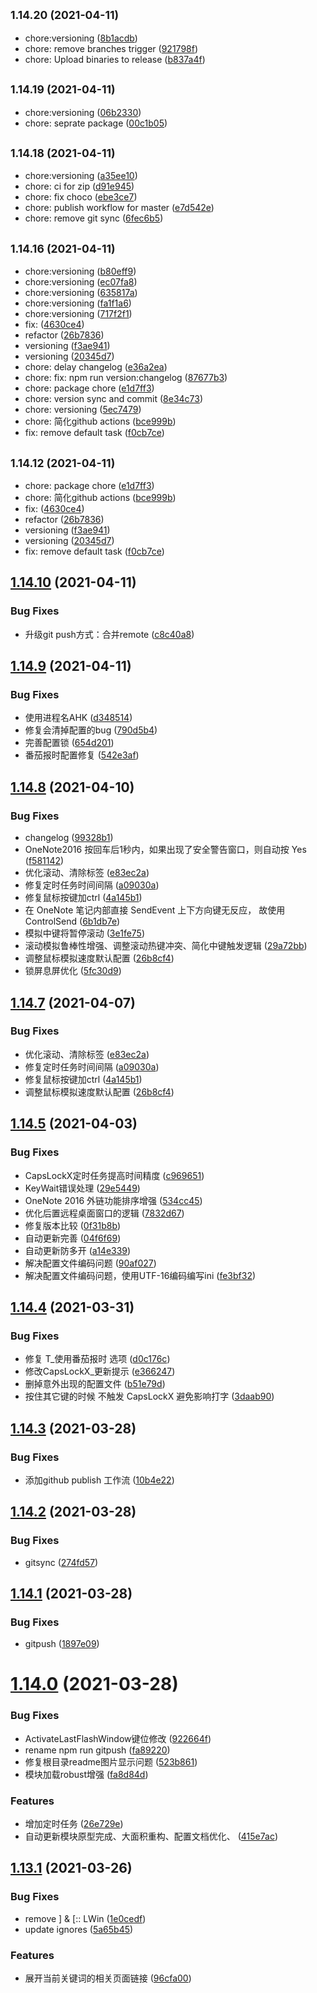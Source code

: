 ## <small>1.14.20 (2021-04-11)</small>

* chore:versioning ([8b1acdb](https://github.com/snomiao/CapsLockX/commit/8b1acdb))
* chore: remove branches trigger ([921798f](https://github.com/snomiao/CapsLockX/commit/921798f))
* chore: Upload binaries to release ([b837a4f](https://github.com/snomiao/CapsLockX/commit/b837a4f))



## <small>1.14.19 (2021-04-11)</small>

* chore:versioning ([06b2330](https://github.com/snomiao/CapsLockX/commit/06b2330))
* chore: seprate package ([00c1b05](https://github.com/snomiao/CapsLockX/commit/00c1b05))



## <small>1.14.18 (2021-04-11)</small>

* chore:versioning ([a35ee10](https://github.com/snomiao/CapsLockX/commit/a35ee10))
* chore: ci for zip ([d91e945](https://github.com/snomiao/CapsLockX/commit/d91e945))
* chore: fix choco ([ebe3ce7](https://github.com/snomiao/CapsLockX/commit/ebe3ce7))
* chore: publish workflow for master ([e7d542e](https://github.com/snomiao/CapsLockX/commit/e7d542e))
* chore: remove git sync ([6fec6b5](https://github.com/snomiao/CapsLockX/commit/6fec6b5))



## <small>1.14.16 (2021-04-11)</small>

* chore:versioning ([b80eff9](https://github.com/snomiao/CapsLockX/commit/b80eff9))
* chore:versioning ([ec07fa8](https://github.com/snomiao/CapsLockX/commit/ec07fa8))
* chore:versioning ([635817a](https://github.com/snomiao/CapsLockX/commit/635817a))
* chore:versioning ([fa1f1a6](https://github.com/snomiao/CapsLockX/commit/fa1f1a6))
* chore:versioning ([717f2f1](https://github.com/snomiao/CapsLockX/commit/717f2f1))
* fix: ([4630ce4](https://github.com/snomiao/CapsLockX/commit/4630ce4))
* refactor ([26b7836](https://github.com/snomiao/CapsLockX/commit/26b7836))
* versioning ([f3ae941](https://github.com/snomiao/CapsLockX/commit/f3ae941))
* versioning ([20345d7](https://github.com/snomiao/CapsLockX/commit/20345d7))
* chore: delay changelog ([e36a2ea](https://github.com/snomiao/CapsLockX/commit/e36a2ea))
* chore: fix: npm run version:changelog ([87677b3](https://github.com/snomiao/CapsLockX/commit/87677b3))
* chore: package chore ([e1d7ff3](https://github.com/snomiao/CapsLockX/commit/e1d7ff3))
* chore: version sync and commit ([8e34c73](https://github.com/snomiao/CapsLockX/commit/8e34c73))
* chore: versioning ([5ec7479](https://github.com/snomiao/CapsLockX/commit/5ec7479))
* chore: 简化github actions ([bce999b](https://github.com/snomiao/CapsLockX/commit/bce999b))
* fix: remove default task ([f0cb7ce](https://github.com/snomiao/CapsLockX/commit/f0cb7ce))



## <small>1.14.12 (2021-04-11)</small>

* chore: package chore ([e1d7ff3](https://github.com/snomiao/CapsLockX/commit/e1d7ff3))
* chore: 简化github actions ([bce999b](https://github.com/snomiao/CapsLockX/commit/bce999b))
* fix: ([4630ce4](https://github.com/snomiao/CapsLockX/commit/4630ce4))
* refactor ([26b7836](https://github.com/snomiao/CapsLockX/commit/26b7836))
* versioning ([f3ae941](https://github.com/snomiao/CapsLockX/commit/f3ae941))
* versioning ([20345d7](https://github.com/snomiao/CapsLockX/commit/20345d7))
* fix: remove default task ([f0cb7ce](https://github.com/snomiao/CapsLockX/commit/f0cb7ce))



## [1.14.10](https://github.com/snomiao/CapsLockX/compare/v1.14.9...v1.14.10) (2021-04-11)


### Bug Fixes

* 升级git push方式：合并remote ([c8c40a8](https://github.com/snomiao/CapsLockX/commit/c8c40a84071c63bd2f7f94da5852b3cc51db79a5))



## [1.14.9](https://github.com/snomiao/CapsLockX/compare/v1.14.8...v1.14.9) (2021-04-11)


### Bug Fixes

* 使用进程名AHK ([d348514](https://github.com/snomiao/CapsLockX/commit/d348514e57218d789c8e46e72b3d059f6b2edc9c))
* 修复会清掉配置的bug ([790d5b4](https://github.com/snomiao/CapsLockX/commit/790d5b4450feae0616c970130e66b2924641bdf0))
* 完善配置锁 ([654d201](https://github.com/snomiao/CapsLockX/commit/654d201a1469f35c5eb279e0fc78c39e499658a8))
* 番茄报时配置修复 ([542e3af](https://github.com/snomiao/CapsLockX/commit/542e3af23740b354b8e2c02ae73b8c1480e345c7))



## [1.14.8](https://github.com/snomiao/CapsLockX/compare/v1.14.5...v1.14.8) (2021-04-10)


### Bug Fixes

* changelog ([99328b1](https://github.com/snomiao/CapsLockX/commit/99328b120510ccb6a68f560e05977696b80078c0))
* OneNote2016 按回车后1秒内，如果出现了安全警告窗口，则自动按 Yes ([f581142](https://github.com/snomiao/CapsLockX/commit/f581142c16797c255e3671d494e7b970fa9efd18))
* 优化滚动、清除标签 ([e83ec2a](https://github.com/snomiao/CapsLockX/commit/e83ec2a0a7e54ffc6cd4108996c0245cc61ff109))
* 修复定时任务时间间隔 ([a09030a](https://github.com/snomiao/CapsLockX/commit/a09030ac62a57d0f15ea08f05eb7ccf83d94596e))
* 修复鼠标按键加ctrl ([4a145b1](https://github.com/snomiao/CapsLockX/commit/4a145b14418889b60fd8cc959b48b574b59861eb))
* 在 OneNote 笔记内部直接 SendEvent 上下方向键无反应， 故使用 ControlSend ([6b1db7e](https://github.com/snomiao/CapsLockX/commit/6b1db7e38547c7409486ed3c22156ac430ec6989))
* 模拟中键将暂停滚动 ([3e1fe75](https://github.com/snomiao/CapsLockX/commit/3e1fe75294d29bedd3baf2fda778e8a133e8b23e))
* 滚动模拟鲁棒性增强、调整滚动热键冲突、简化中键触发逻辑 ([29a72bb](https://github.com/snomiao/CapsLockX/commit/29a72bba5a13d1566e419893c35ac0fd05a17e61))
* 调整鼠标模拟速度默认配置 ([26b8cf4](https://github.com/snomiao/CapsLockX/commit/26b8cf42957e8864755801de0676a7c6e92ed643))
* 锁屏息屏优化 ([5fc30d9](https://github.com/snomiao/CapsLockX/commit/5fc30d9bbed25aed573eda2154a419643a961b94))



## [1.14.7](https://github.com/snomiao/CapsLockX/compare/v1.14.5...v1.14.7) (2021-04-07)


### Bug Fixes

* 优化滚动、清除标签 ([e83ec2a](https://github.com/snomiao/CapsLockX/commit/e83ec2a0a7e54ffc6cd4108996c0245cc61ff109))
* 修复定时任务时间间隔 ([a09030a](https://github.com/snomiao/CapsLockX/commit/a09030ac62a57d0f15ea08f05eb7ccf83d94596e))
* 修复鼠标按键加ctrl ([4a145b1](https://github.com/snomiao/CapsLockX/commit/4a145b14418889b60fd8cc959b48b574b59861eb))
* 调整鼠标模拟速度默认配置 ([26b8cf4](https://github.com/snomiao/CapsLockX/commit/26b8cf42957e8864755801de0676a7c6e92ed643))



## [1.14.5](https://github.com/snomiao/CapsLockX/compare/v1.14.4...v1.14.5) (2021-04-03)


### Bug Fixes

* CapsLockX定时任务提高时间精度 ([c969651](https://github.com/snomiao/CapsLockX/commit/c96965183fe12ac40c95a332256a18f76ba0b8c1))
* KeyWait错误处理 ([29e5449](https://github.com/snomiao/CapsLockX/commit/29e54495a9b9d951f35052a9ec6e564ca54c53a9))
* OneNote 2016 外链功能排序增强 ([534cc45](https://github.com/snomiao/CapsLockX/commit/534cc453e49b30d84592e2e3f7e73b655f841ab9))
* 优化后置远程桌面窗口的逻辑 ([7832d67](https://github.com/snomiao/CapsLockX/commit/7832d67273a2c0176605ed882513adbfb50e6538))
* 修复版本比较 ([0f31b8b](https://github.com/snomiao/CapsLockX/commit/0f31b8b58a081e77e57f8820cab77c7fbbe2019e))
* 自动更新完善 ([04f6f69](https://github.com/snomiao/CapsLockX/commit/04f6f6982a743b1ab4a1c37b7ecac36c09e48f19))
* 自动更新防多开 ([a14e339](https://github.com/snomiao/CapsLockX/commit/a14e3391288bd7103478a6f760bbe5dc9dbd75b8))
* 解决配置文件编码问题 ([90af027](https://github.com/snomiao/CapsLockX/commit/90af027751f53e388f0c106c68ba0aa3cebc1c56))
* 解决配置文件编码问题，使用UTF-16编码编写ini ([fe3bf32](https://github.com/snomiao/CapsLockX/commit/fe3bf326e75b9c915242e256ab292107ba3683c5))



## [1.14.4](https://github.com/snomiao/CapsLockX/compare/v1.14.3...v1.14.4) (2021-03-31)


### Bug Fixes

* 修复 T_使用番茄报时 选项 ([d0c176c](https://github.com/snomiao/CapsLockX/commit/d0c176c4faebc7a340ee685d0d895f2f89367fa0))
* 修改CapsLockX_更新提示 ([e366247](https://github.com/snomiao/CapsLockX/commit/e366247b5a0b3b2edcc0e0a10180bef7e09ca6bd))
* 删掉意外出现的配置文件 ([b51e79d](https://github.com/snomiao/CapsLockX/commit/b51e79d3af1393ad906e949595b6d36ecc08b718))
* 按住其它键的时候 不触发 CapsLockX 避免影响打字 ([3daab90](https://github.com/snomiao/CapsLockX/commit/3daab90391aa1e66b9f929f508d7f9844d2495bb))



## [1.14.3](https://github.com/snomiao/CapsLockX/compare/v1.14.2...v1.14.3) (2021-03-28)


### Bug Fixes

* 添加github publish 工作流 ([10b4e22](https://github.com/snomiao/CapsLockX/commit/10b4e22f707db41ab980d67aca15d7b2320729f2))



## [1.14.2](https://github.com/snomiao/CapsLockX/compare/v1.14.1...v1.14.2) (2021-03-28)


### Bug Fixes

* gitsync ([274fd57](https://github.com/snomiao/CapsLockX/commit/274fd5748fe14743b8e0e55aa6dd6d364c79e7c9))



## [1.14.1](https://github.com/snomiao/CapsLockX/compare/v1.14.0...v1.14.1) (2021-03-28)


### Bug Fixes

* gitpush ([1897e09](https://github.com/snomiao/CapsLockX/commit/1897e09ff67b2f9cb985ae7dbc2bac83ce105ea5))



# [1.14.0](https://github.com/snomiao/CapsLockX/compare/v1.13.1...v1.14.0) (2021-03-28)


### Bug Fixes

* ActivateLastFlashWindow键位修改 ([922664f](https://github.com/snomiao/CapsLockX/commit/922664f2a67010cfa5f42630248926066d2ad230))
* rename npm run gitpush ([fa89220](https://github.com/snomiao/CapsLockX/commit/fa89220c9d2cd39b1fbf5b17df852d3400521c08))
* 修复根目录readme图片显示问题 ([523b861](https://github.com/snomiao/CapsLockX/commit/523b861cd1f3a99456f48c27258a35156c99459c))
* 模块加载robust增强 ([fa8d84d](https://github.com/snomiao/CapsLockX/commit/fa8d84d7df1254c160ab269af656d92d66c2d0da))


### Features

* 增加定时任务 ([26e729e](https://github.com/snomiao/CapsLockX/commit/26e729e711ed78a91f6f82af912af59eb1d612f0))
* 自动更新模块原型完成、大面积重构、配置文档优化、 ([415e7ac](https://github.com/snomiao/CapsLockX/commit/415e7ace5bdd3e3acd5f034d8c7018c50c2f4a40))



## [1.13.1](https://github.com/snomiao/CapsLockX/compare/v1.12.0...v1.13.1) (2021-03-26)


### Bug Fixes

* remove ] & [:: LWin ([1e0cedf](https://github.com/snomiao/CapsLockX/commit/1e0cedf9d677c51e2816896b52f5d2384f79aaba))
* update ignores ([5a65b45](https://github.com/snomiao/CapsLockX/commit/5a65b45c4036df5df8f3c97788ed4531ef6c2042))


### Features

* 展开当前关键词的相关页面链接 ([96cfa00](https://github.com/snomiao/CapsLockX/commit/96cfa00501194f84fc6c81f689e1b696c2eb7309))



